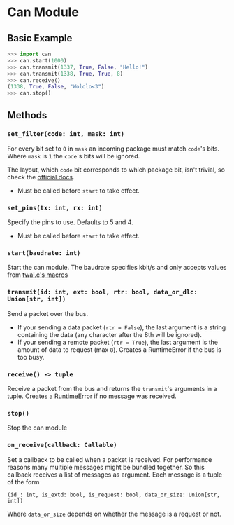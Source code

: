 # Can Module

## Basic Example
```python
>>> import can
>>> can.start(1000)
>>> can.transmit(1337, True, False, "Hello!")
>>> can.transmit(1338, True, True, 8)
>>> can.receive()
(1338, True, False, "Wololo<3")
>>> can.stop()
```

## Methods

### `set_filter(code: int, mask: int)`
For every bit set to `0` in `mask` an incoming package must match `code`'s bits.
Where `mask` is `1` the `code`'s bits will be ignored.

The layout, which `code` bit corresponds to which package bit,
isn't trivial, so check the [official docs](https://docs.espressif.com/projects/esp-idf/en/latest/esp32/api-reference/peripherals/twai.html#acceptance-filter).
- Must be called before `start` to take effect.

### `set_pins(tx: int, rx: int)`
Specify the pins to use.
Defaults to 5 and 4.
- Must be called before `start` to take effect.

### `start(baudrate: int)`
Start the can module. The baudrate specifies kbit/s and only accepts values from [twai.c's macros](https://docs.espressif.com/projects/esp-idf/en/latest/esp32/api-reference/peripherals/twai.html)

### `transmit(id: int, ext: bool, rtr: bool, data_or_dlc: Union[str, int])`
Send a packet over the bus.
- If your sending a data packet (`rtr = False`), the last argument is a string containing the data (any character after the 8th will be ignored).
- If your sending a remote packet (`rtr = True`), the last argument is the amount of data to request (max `8`).
Creates a RuntimeError if the bus is too busy.

### `receive() -> tuple`
Receive a packet from the bus and returns the `transmit`'s arguments in a tuple.
Creates a RuntimeError if no message was received.

### `stop()`
Stop the can module

### `on_receive(callback: Callable)`
Set a callback to be called when a packet is received.
For performance reasons many multiple messages might be bundled together.
So this callback receives a list of messages as argument.
Each message is a tuple of the form

    (id_: int, is_extd: bool, is_request: bool, data_or_size: Union[str, int])

Where `data_or_size` depends on whether the message is a request or not.

